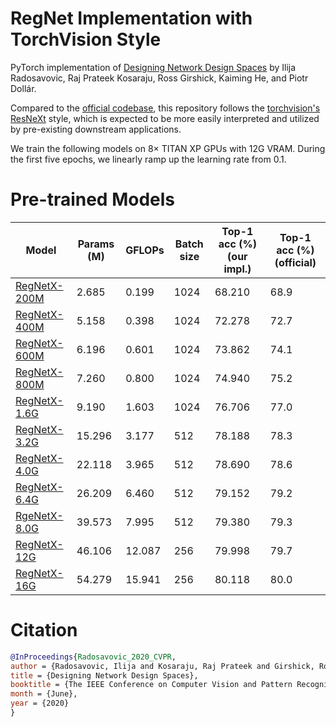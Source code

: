 # RegNet Implementation with TorchVision Style
PyTorch implementation of [Designing Network Design Spaces](https://arxiv.org/abs/2003.13678) by Ilija Radosavovic, Raj Prateek Kosaraju, Ross Girshick, Kaiming He, and Piotr Dollár.

Compared to the [official codebase](https://github.com/facebookresearch/pycls), this repository follows the [torchvision's ResNeXt](https://github.com/pytorch/vision/blob/master/torchvision/models/resnet.py) style, which is expected to be more easily interpreted and utilized by pre-existing downstream applications.

We train the following models on $8\times$ TITAN XP GPUs with 12G VRAM. During the first five epochs, we linearly ramp up the learning rate from 0.1.

# Pre-trained Models

| Model                                                        | Params (M) | GFLOPs | Batch size | Top-1 acc (%) (our impl.) | Top-1 acc (%) (official) |
| ------------------------------------------------------------ | ---------- | ------ | ---------- | ------------------------- | ------------------------ |
| [RegNetX-200M](https://hkustconnect-my.sharepoint.com/:u:/g/personal/dlibh_connect_ust_hk/EcDivRLCy7BHmVuoKVyqfZsB8t7OpFoCEdnLOD495UKWCw?e=r0h5fh) | 2.685      | 0.199  | 1024       | 68.210                    | 68.9                     |
| [RegNetX-400M](https://hkustconnect-my.sharepoint.com/:u:/g/personal/dlibh_connect_ust_hk/EaL_0Di7OK5DsCLtvGcw418BqZGg5BD875kOIFMnALcMLQ?e=1mEB0v) | 5.158      | 0.398  | 1024       | 72.278                    | 72.7                     |
| [RegNetX-600M](https://hkustconnect-my.sharepoint.com/:u:/g/personal/dlibh_connect_ust_hk/EcDivRLCy7BHmVuoKVyqfZsB8t7OpFoCEdnLOD495UKWCw?e=TBggeK) | 6.196      | 0.601  | 1024       | 73.862                    | 74.1                     |
| [RegNetX-800M](https://hkustconnect-my.sharepoint.com/:u:/g/personal/dlibh_connect_ust_hk/Ecd7nKqHLnZCmlgitigejWIBYLhcpqkDCoBx_CEILtQcCg?e=8Xt961) | 7.260      | 0.800  | 1024       | 74.940                    | 75.2                     |
| [RegNetX-1.6G](https://hkustconnect-my.sharepoint.com/:u:/g/personal/dlibh_connect_ust_hk/EXOeBD6xco5JmvLziY4zySEB1bR00A7DqCx9t4IbI_MAng?e=ZG5PxS) | 9.190      | 1.603  | 1024       | 76.706                    | 77.0                     |
| [RegNetX-3.2G](https://hkustconnect-my.sharepoint.com/:u:/g/personal/dlibh_connect_ust_hk/EQ1o8qVNLuhBg21Kgf_bss8BHFrhm8PLI3xMrMtD7a192Q?e=RG2LoH) | 15.296     | 3.177  | 512        | 78.188                    | 78.3                     |
| [RegNetX-4.0G](https://hkustconnect-my.sharepoint.com/:u:/g/personal/dlibh_connect_ust_hk/ET7rz66druZGqPe-IFC21MQBd_kcLoYwXIoR9YQbJpGOqA?e=wfYSsA) | 22.118     | 3.965  | 512        | 78.690                    | 78.6                     |
| [RegNetX-6.4G](https://hkustconnect-my.sharepoint.com/:u:/g/personal/dlibh_connect_ust_hk/EQkGuWBHehlDnkr3cASqgS4Btul3Lb_iuO4IGHIeHrkWbA?e=ndLLQs) | 26.209     | 6.460  | 512        | 79.152                    | 79.2                     |
| [RgeNetX-8.0G](https://hkustconnect-my.sharepoint.com/:u:/g/personal/dlibh_connect_ust_hk/EYTpeCq4OnNIr9ly3KmokywBodWSZHHBNPhiwirhk9Urag?e=PDsrFu) | 39.573     | 7.995  | 512        | 79.380                    | 79.3                     |
| [RegNetX-12G](https://hkustconnect-my.sharepoint.com/:u:/g/personal/dlibh_connect_ust_hk/EWEqa2PJVdxOj-M95XlLFVIBns9cnbdV6V6ASl-lyHzwyw?e=XVhG10) | 46.106     | 12.087 | 256        | 79.998                    | 79.7                     |
| [RegNetX-16G](https://hkustconnect-my.sharepoint.com/:u:/g/personal/dlibh_connect_ust_hk/ETjNce9S9bxGgU09rLXoXucBBNLbo3t8zdtyriK-Vc8Eww?e=CrNU6u) | 54.279     | 15.941 | 256        | 80.118                    | 80.0                     |

# Citation
```bibtex
@InProceedings{Radosavovic_2020_CVPR,
author = {Radosavovic, Ilija and Kosaraju, Raj Prateek and Girshick, Ross and He, Kaiming and Doll{\'a}r, Piotr},
title = {Designing Network Design Spaces},
booktitle = {The IEEE Conference on Computer Vision and Pattern Recognition (CVPR)},
month = {June},
year = {2020}
}
```

